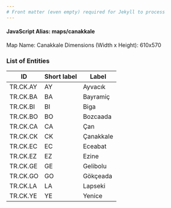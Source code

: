 ```yaml
---
# Front matter (even empty) required for Jekyll to process
---
```


#### JavaScript Alias: maps/canakkale

Map Name: Canakkale
Dimensions (Width x Height): 610x570





### List of Entities

ID | Short label | Label
---|---|---|
TR.CK.AY | AY | Ayvacık
TR.CK.BA | BA | Bayramiç
TR.CK.BI | BI | Biga
TR.CK.BO | BO | Bozcaada
TR.CK.CA | CA | Çan
TR.CK.CK | CK | Çanakkale
TR.CK.EC | EC | Eceabat
TR.CK.EZ | EZ | Ezine
TR.CK.GE | GE | Gelibolu
TR.CK.GO | GO | Gökçeada
TR.CK.LA | LA | Lapseki
TR.CK.YE | YE | Yenice